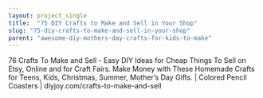 ```yaml
---
layout: project_single
title:  "75 DIY Crafts to Make and Sell in Your Shop"
slug: "75-diy-crafts-to-make-and-sell-in-your-shop"
parent: "awesome-diy-mothers-day-crafts-for-kids-to-make"
---
```

76 Crafts To Make and Sell - Easy DIY Ideas for Cheap Things To Sell on Etsy, Online and for Craft Fairs. Make Money with These Homemade Crafts for Teens, Kids, Christmas, Summer, Mother’s Day Gifts. |  Colored Pencil Coasters  |  diyjoy.com/crafts-to-make-and-sell